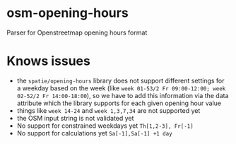 # osm-opening-hours
Parser for Openstreetmap opening hours format

# Knows issues

- the `spatie/opening-hours` library does not support different settings for a weekday based on the week (like
  `week 01-53/2 Fr 09:00-12:00; week 02-52/2 Fr 14:00-18:00`), so we have to add this information via the data
  attribute which the library supports for each given opening hour value
- things like `week 14-24` and `week 1,3,7,34` are not supported yet
- the OSM input string is not validated yet
- No support for constrained weekdays yet `Th[1,2-3], Fr[-1]`
- No support for calculations yet `Sa[-1],Sa[-1] +1 day`